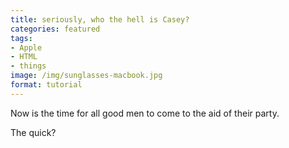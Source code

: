 ```yaml
---
title: seriously, who the hell is Casey?
categories: featured
tags:
- Apple
- HTML
- things
image: /img/sunglasses-macbook.jpg
format: tutorial
---
```

Now is the time for all good men to come to the aid of their party.

The quick?
